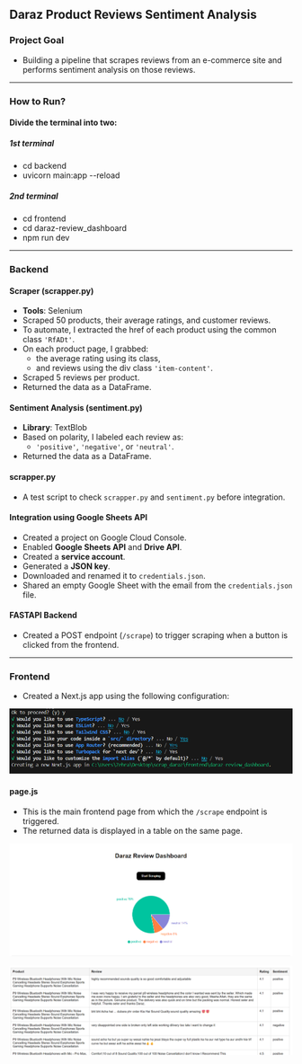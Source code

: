 ## Daraz Product Reviews Sentiment Analysis

### Project Goal

- Building a pipeline that scrapes reviews from an e-commerce site and performs sentiment analysis on those reviews.

---

### How to Run?

#### Divide the terminal into two:

##### 1st terminal
- cd backend  
- uvicorn main:app --reload

##### 2nd terminal 
- cd frontend  
- cd daraz-review_dashboard  
- npm run dev

---

### Backend

#### Scraper (scrapper.py)

- **Tools**: Selenium  
- Scraped 50 products, their average ratings, and customer reviews.  
- To automate, I extracted the href of each product using the common class `'RfADt'`.  
- On each product page, I grabbed:
  - the average rating using its class,
  - and reviews using the div class `'item-content'`.
- Scraped 5 reviews per product.  
- Returned the data as a DataFrame.

#### Sentiment Analysis (sentiment.py)

- **Library**: TextBlob  
- Based on polarity, I labeled each review as:
  - `'positive'`, `'negative'`, or `'neutral'`.  
- Returned the data as a DataFrame.

#### scrapper.py

- A test script to check `scrapper.py` and `sentiment.py` before integration.

#### Integration using Google Sheets API

- Created a project on Google Cloud Console.  
- Enabled **Google Sheets API** and **Drive API**.  
- Created a **service account**.  
- Generated a **JSON key**.  
- Downloaded and renamed it to `credentials.json`.  
- Shared an empty Google Sheet with the email from the `credentials.json` file.

#### FASTAPI Backend

- Created a POST endpoint (`/scrape`) to trigger scraping when a button is clicked from the frontend.

---

### Frontend

- Created a Next.js app using the following configuration:

![alt text](<nextjs_setting.png>)

#### page.js

- This is the main frontend page from which the `/scrape` endpoint is triggered.
- The returned data is displayed in a table on the same page.


![alt text](<chart.png>)

![alt text](<table.png>)